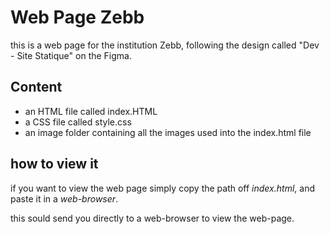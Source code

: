 # Web Page Zebb

this is a web page for the institution Zebb, following the design called "Dev - Site Statique" on the Figma. 

## Content 

- an HTML file called index.HTML
- a CSS file called style.css
- an image folder containing all the images used into the index.html file

## how to view it 

if you want to view the web page simply copy the path off *index.html*, and paste it in a *web-browser*.

this sould send you directly to a web-browser to view the web-page.